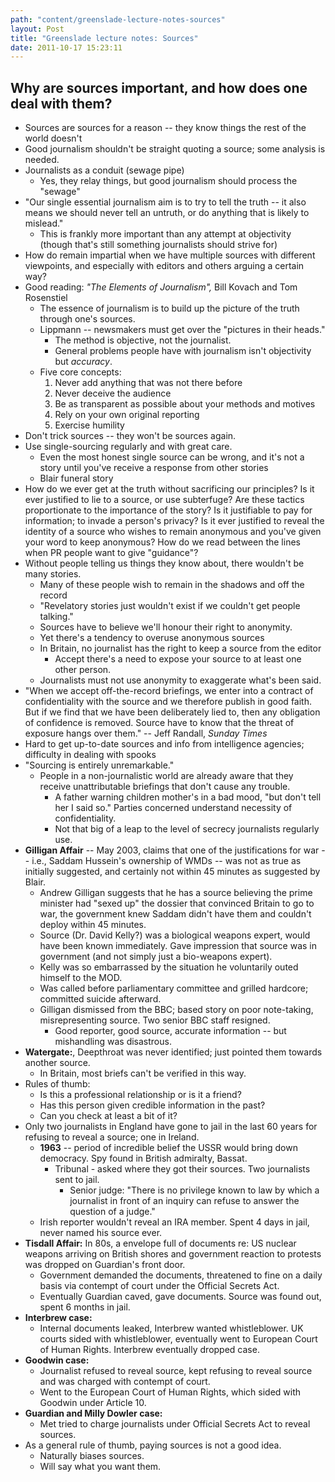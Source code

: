 ```yaml
---
path: "content/greenslade-lecture-notes-sources"
layout: Post
title: "Greenslade lecture notes: Sources"
date: 2011-10-17 15:23:11
---
```


## Why are sources important, and how does one deal with them?

* Sources are sources for a reason -- they know things the rest of the world doesn't
* Good journalism shouldn't be straight quoting a source; some analysis is needed.
* Journalists as a conduit (sewage pipe)
    * Yes, they relay things, but good journalism should process the "sewage"
* "Our single essential journalism aim is to try to tell the truth -- it also means we should never tell an untruth, or do anything that is likely to mislead."
    * This is frankly more important than any attempt at objectivity (though that's still something journalists should strive for)
* How do remain impartial when we have multiple sources with different viewpoints, and especially with editors and others arguing a certain way?
* Good reading: *"The Elements of Journalism",* Bill Kovach and Tom Rosenstiel
    * The essence of journalism is to build up the picture of the truth through one's sources.
    * Lippmann -- newsmakers must get over the "pictures in their heads."
        * The method is objective, not the journalist.
        * General problems people have with journalism isn't objectivity but *accuracy*.
    * Five core concepts:
        1. Never add anything that was not there before
        2. Never deceive the audience
        3. Be as transparent as possible about your methods and motives
        4. Rely on your own original reporting
        5. Exercise humility
* Don't trick sources -- they won't be sources again.
* Use single-sourcing regularly and with great care.
    * Even the most honest single source can be wrong, and it's not a story until you've receive a response from other stories
    * Blair funeral story
* How do we ever get at the truth without sacrificing our principles? Is it ever justified to lie to a source, or use subterfuge? Are these tactics proportionate to the importance of the story? Is it justifiable to pay for information; to invade a person's privacy? Is it ever justified to reveal the identity of a source who wishes to remain anonymous and you've given your word to keep anonymous? How do we read between the lines when PR people want to give "guidance"?
* Without people telling us things they know about, there wouldn't be many stories.
    * Many of these people wish to remain in the shadows and off the record
    * "Revelatory stories just wouldn't exist if we couldn't get people talking."
    * Sources have to believe we'll honour their right to anonymity.
    * Yet there's a tendency to overuse anonymous sources
    * In Britain, no journalist has the right to keep a source from the editor
        * Accept there's a need to expose your source to at least one other person.
    * Journalists must not use anonymity to exaggerate what's been said.
* "When we accept off-the-record briefings, we enter into a contract of confidentiality with the source and we therefore publish in good faith. But if we find that we have been deliberately lied to, then any obligation of confidence is removed. Source have to know that the threat of exposure hangs over them." -- Jeff Randall, *Sunday Times*
* Hard to get up-to-date sources and info from intelligence agencies; difficulty in dealing with spooks
* "Sourcing is entirely unremarkable."
    * People in a non-journalistic world are already aware that they receive unattributable briefings that don't cause any trouble.
        * A father warning children mother's in a bad mood, "but don't tell her I said so." Parties concerned understand necessity of confidentiality.
        * Not that big of a leap to the level of secrecy journalists regularly use.
* **Gilligan Affair** -- May 2003, claims that one of the justifications for war -- i.e., Saddam Hussein's ownership of WMDs -- was not as true as initially suggested, and certainly not within 45 minutes as suggested by Blair.
    * Andrew Gilligan suggests that he has a source believing the prime minister had "sexed up" the dossier that convinced Britain to go to war, the government knew Saddam didn't have them and couldn't deploy within 45 minutes.
    * Source (Dr. David Kelly?) was a biological weapons expert, would have been known immediately. Gave impression that source was in government (and not simply just a bio-weapons expert). 
    * Kelly was so embarrassed by the situation he voluntarily outed himself to the MOD.
    * Was called before parliamentary committee and grilled hardcore; committed suicide afterward.
    * Gilligan dismissed from the BBC; based story on poor note-taking, misrepresenting source. Two senior BBC staff resigned.
        * Good reporter, good source, accurate information -- but mishandling was disastrous.
* **Watergate:**, Deepthroat was never identified; just pointed them towards another source.
    * In Britain, most briefs can't be verified in this way.
* Rules of thumb:
    * Is this a professional relationship or is it a friend?
    * Has this person given credible information in the past?
    * Can you check at least a bit of it?
* Only two journalists in England have gone to jail in the last 60 years for refusing to reveal a source; one in Ireland.
    * **1963** -- period of incredible belief the USSR would bring down democracy. Spy found in British admiralty, Bassat.
        * Tribunal - asked where they got their sources. Two journalists sent to jail.
            * Senior judge: "There is no privilege known to law by which a journalist in front of an inquiry can refuse to answer the question of a judge."
    * Irish reporter wouldn't reveal an IRA member. Spent 4 days in jail, never named his source ever.
* **Tisdall Affair:** In 80s, a envelope full of documents re: US nuclear weapons arriving on British shores and government reaction to protests was dropped on Guardian's front door.
    * Government demanded the documents, threatened to fine on a daily basis via contempt of court under the Official Secrets Act. 
    * Eventually Guardian caved, gave documents. Source was found out, spent 6 months in jail.
* **Interbrew case:**
    * Internal documents leaked, Interbrew wanted whistleblower. UK courts sided with whistleblower, eventually went to European Court of Human Rights. Interbrew eventually dropped case.
* **Goodwin case:**
    * Journalist refused to reveal source, kept refusing to reveal source and was charged with contempt of court.
    * Went to the European Court of Human Rights, which sided with Goodwin under Article 10.
* **Guardian and Milly Dowler case:**
    * Met tried to charge journalists under Official Secrets Act to reveal sources.
* As a general rule of thumb, paying sources is not a good idea.
    * Naturally biases sources.
    * Will say what you want them.

